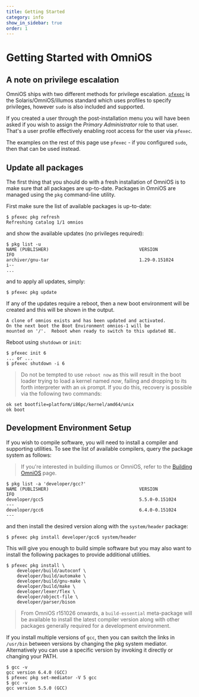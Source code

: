 ```yaml
---
title: Getting Started
category: info
show_in_sidebar: true
order: 1
---
```


# Getting Started with OmniOS

## A note on privilege escalation

OmniOS ships with two different methods for privilege escalation.
[`pfexec`](http://illumos.org/man/pfexec) is the Solaris/OmniOS/illumos
standard which uses profiles to specify privileges, however `sudo` is also
included and supported.

If you created a user through the post-installation menu you
will have been asked if you wish to assign the _Primary Administrator_ role
to that user. That's a user profile effectively enabling root access for
the user via `pfexec`.

The examples on the rest of this page use `pfexec` - if you configured
`sudo`, then that can be used instead.

## Update all packages

The first thing that you should do with a fresh installation of OmniOS is to
make sure that all packages are up-to-date. Packages in OmniOS are managed
using the `pkg` command-line utility.

First make sure the list of available packages is up-to-date:

```terminal
$ pfexec pkg refresh
Refreshing catalog 1/1 omnios
```

and show the available updates (no privileges required):

```terminal
$ pkg list -u
NAME (PUBLISHER)                                  VERSION                    IFO
archiver/gnu-tar                                  1.29-0.151024              i--
...
```

and to apply all updates, simply:

```terminal
$ pfexec pkg update
```

If any of the updates require a reboot, then a new boot environment will be
created and this will be shown in the output.

```terminal
A clone of omnios exists and has been updated and activated.
On the next boot the Boot Environment omnios-1 will be
mounted on '/'.  Reboot when ready to switch to this updated BE.
```

Reboot using `shutdown` or `init`:

```terminal
$ pfexec init 6
... or ...
$ pfexec shutdown -i 6 
```

> Do not be tempted to use `reboot now` as this will result in the boot loader
> trying to load a kernel named _now_, failing and dropping to its forth
> interpreter with an `ok` prompt. If you do this, recovery is possible via
> the following two commands:
```
ok set bootfile=platform/i86pc/kernel/amd64/unix
ok boot
```

## Development Environment Setup

If you wish to compile software, you will need to install a compiler and
supporting utilities. To see the list of available compilers, query the
package system as follows:

> If you're interested in building illumos or OmniOS, refer to
> the [Building OmniOS](/dev/build_instructions.html) page.

```terminal
$ pkg list -a 'developer/gcc?'
NAME (PUBLISHER)                                  VERSION                    IFO
developer/gcc5                                    5.5.0-0.151024             ---
developer/gcc6                                    6.4.0-0.151024             ---
```

and then install the desired version along with the `system/header` package:

```terminal
$ pfexec pkg install developer/gcc6 system/header
```

This will give you enough to build simple software but you may also want to
install the following packages to provide additional utilities.

```terminal
$ pfexec pkg install \
	developer/build/autoconf \
	developer/build/automake \
	developer/build/gnu-make \
	developer/build/make \
	developer/lexer/flex \
	developer/object-file \
	developer/parser/bison
```

> From OmniOS r151026 onwards, a `build-essential` meta-package will be
> available to install the latest compiler version along with other packages
> generally required for a development environment.

If you install multiple versions of `gcc`, then you can switch the links in
`/usr/bin` between versions by changing the pkg system mediator. Alternatively
you can use a specific version by invoking it directly or changing your PATH.

```terminal
$ gcc -v
gcc version 6.4.0 (GCC)
$ pfexec pkg set-mediator -V 5 gcc
$ gcc -v
gcc version 5.5.0 (GCC)
```

